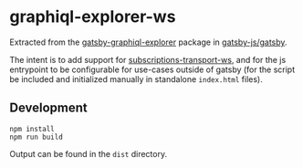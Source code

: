 # graphiql-explorer-ws

Extracted from the [gatsby-graphiql-explorer] package in [gatsby-js/gatsby].

The intent is to add support for [subscriptions-transport-ws], and for
the js entrypoint to be configurable for use-cases outside of gatsby
(for the script be included and initialized manually in standalone `index.html` files).

[gatsby-graphiql-explorer]: https://github.com/gatsbyjs/gatsby/tree/master/packages/gatsby-graphiql-explorer
[gatsby-js/gatsby]: https://github.com/gatsbyjs/gatsby
[subscriptions-transport-ws]: https://github.com/apollographql/subscriptions-transport-ws

## Development

```
npm install
npm run build
```

Output can be found in the `dist` directory.

